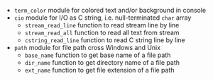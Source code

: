 * `term_color` module for colored text and/or background in console
* `cio` module for I/O as C string, i.e. null-terminated `char` array
  * `stream_read_line` function to read stream line by line
  * `stream_read_all` function to read all text from stream
  * `cstring_read_line` function to read C string line by line
* `path` module for file path cross Windows and Unix
  * `base_name` function to get base name of a file path
  * `dir_name` function to get directory name of a file path
  * `ext_name` function to get file extension of a file path
